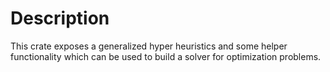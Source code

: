 # Description

This crate exposes a generalized hyper heuristics and some helper functionality which can be used to build a solver for optimization problems.